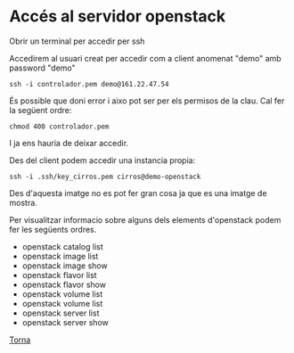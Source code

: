 
# Accés al servidor openstack

Obrir un terminal per accedir per ssh 

Accedirem al usuari creat per accedir com a client anomenat "demo" amb password "demo"



```ssh -i controlador.pem demo@161.22.47.54```

És possible que doni error i aixo pot ser per els permisos de la clau. Cal fer la següent ordre:

```chmod 400 controlador.pem```

I ja ens hauria de deixar accedir.

Des del client podem accedir una instancia propia:

```ssh -i .ssh/key_cirros.pem cirros@demo-openstack```

Des d'aquesta imatge no es pot fer gran cosa ja que es una imatge de mostra. 

Per visualitzar informacio sobre alguns dels elements d'openstack podem fer les següents ordres.

* openstack catalog list
* openstack image list
* openstack image show <nom>
* openstack flavor list
* openstack flavor show <nom>
* openstack volume list
* openstack volume list
* openstack server list
* openstack server show <nom>

[Torna](README.md)